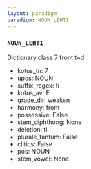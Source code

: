 ```yaml
---
layout: paradigm
paradigm: NOUN_LEHTI
---
```

### ` NOUN_LEHTI `

Dictionary class 7 front t~d
* kotus_tn: 7
* upos: NOUN
* suffix_regex: ti
* kotus_av: F
* grade_dir: weaken
* harmony: front
* possessive: False
* stem_diphthong: None
* deletion: ti
* plurale_tantum: False
* clitics: False
* pos: NOUN
* stem_vowel: None

